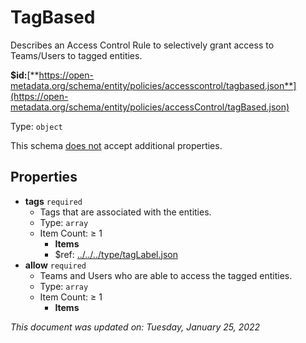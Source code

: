 # TagBased

Describes an Access Control Rule to selectively grant access to Teams/Users to tagged entities.

**$id:**[**https://open-metadata.org/schema/entity/policies/accesscontrol/tagbased.json**](https://open-metadata.org/schema/entity/policies/accessControl/tagBased.json)

Type: `object`

This schema <u>does not</u> accept additional properties.

## Properties
- **tags** `required`
  - Tags that are associated with the entities.
  - Type: `array`
  - Item Count:  &ge; 1
    - **Items**
    - $ref: [../../../type/tagLabel.json](../types/taglabel.md)
- **allow** `required`
  - Teams and Users who are able to access the tagged entities.
  - Type: `array`
  - Item Count:  &ge; 1
    - **Items**

_This document was updated on: Tuesday, January 25, 2022_